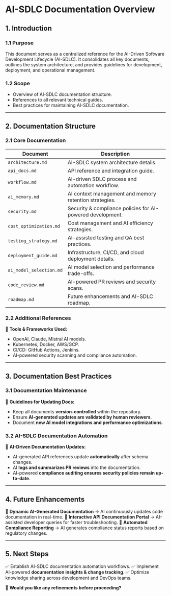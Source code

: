 # **AI-SDLC Documentation Overview**

## **1. Introduction**

### **1.1 Purpose**
This document serves as a centralized reference for the AI-Driven Software Development Lifecycle (AI-SDLC). It consolidates all key documents, outlines the system architecture, and provides guidelines for development, deployment, and operational management.

### **1.2 Scope**
- Overview of AI-SDLC documentation structure.
- References to all relevant technical guides.
- Best practices for maintaining AI-SDLC documentation.

---

## **2. Documentation Structure**

### **2.1 Core Documentation**
| **Document** | **Description** |
|-------------|----------------|
| `architecture.md` | AI-SDLC system architecture details. |
| `api_docs.md` | API reference and integration guide. |
| `workflow.md` | AI-driven SDLC process and automation workflow. |
| `ai_memory.md` | AI context management and memory retention strategies. |
| `security.md` | Security & compliance policies for AI-powered development. |
| `cost_optimization.md` | Cost management and AI efficiency strategies. |
| `testing_strategy.md` | AI-assisted testing and QA best practices. |
| `deployment_guide.md` | Infrastructure, CI/CD, and cloud deployment details. |
| `ai_model_selection.md` | AI model selection and performance trade-offs. |
| `code_review.md` | AI-powered PR reviews and security scans. |
| `roadmap.md` | Future enhancements and AI-SDLC roadmap. |

### **2.2 Additional References**
📌 **Tools & Frameworks Used:**
- OpenAI, Claude, Mistral AI models.
- Kubernetes, Docker, AWS/GCP.
- CI/CD: GitHub Actions, Jenkins.
- AI-powered security scanning and compliance automation.

---

## **3. Documentation Best Practices**

### **3.1 Documentation Maintenance**
📌 **Guidelines for Updating Docs:**
- Keep all documents **version-controlled** within the repository.
- Ensure **AI-generated updates are validated by human reviewers**.
- Document **new AI model integrations and performance optimizations**.

### **3.2 AI-SDLC Documentation Automation**
📌 **AI-Driven Documentation Updates:**
- AI-generated API references update **automatically** after schema changes.
- AI **logs and summarizes PR reviews** into the documentation.
- AI-powered **compliance auditing ensures security policies remain up-to-date**.

---

## **4. Future Enhancements**
🔹 **Dynamic AI-Generated Documentation** → AI continuously updates code documentation in real-time.
🔹 **Interactive API Documentation Portal** → AI-assisted developer queries for faster troubleshooting.
🔹 **Automated Compliance Reporting** → AI generates compliance status reports based on regulatory changes.

---

## **5. Next Steps**
✅ Establish AI-SDLC documentation automation workflows.
✅ Implement AI-powered **documentation insights & change tracking**.
✅ Optimize knowledge sharing across development and DevOps teams.

🚀 **Would you like any refinements before proceeding?**


